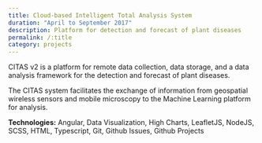 ```yaml
---
title: Cloud-based Intelligent Total Analysis System
duration: "April to September 2017"
description: Platform for detection and forecast of plant diseases
permalink: /:title
category: projects
---
```


CITAS v2 is a platform for remote data collection, data storage, and a data analysis framework for the detection and forecast of plant diseases.

The CITAS system facilitates the exchange of information from geospatial wireless sensors and mobile microscopy to the Machine
Learning platform for analysis.

**Technologies:** Angular, Data Visualization, High Charts, LeafletJS, NodeJS, SCSS, HTML, Typescript, Git, Github Issues, Github Projects